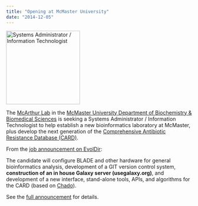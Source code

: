 ```yaml
---
title: "Opening at McMaster University"
date: "2014-12-05"
---
```

<div class='right'><a href='http://bit.ly/11WryeP'><img src="/images/logos/McMasterULogo.jpg" alt="Systems Administrator / Information Technologist" width="200" /></a></div>

The [McArthur Lab](http://mcarthurbioinformatics.ca/) in the [McMaster University Department of Biochemistry & Biomedical Sciences](http://fhs.mcmaster.ca/biochem/) is seeking a Systems Administrator / Information Technologist to help establish a new bioinformatics laboratory at McMaster, plus develop the next generation of the [Comprehensive Antibiotic Resistance Database (CARD)](http://arpcard.mcmaster.ca/).

From the [job announcement on EvolDir](http://bit.ly/11WryeP):

 The candidate will configure BLADE and other hardware for general bioinformatics analysis, development of a GIT version control system, **construction of an in house Galaxy server (usegalaxy.org)**, and development of a new interface, stand-alone tools, APIs, and algorithms for the CARD (based on [Chado](http://gmod.org/wiki/Chado)). 

See the [full announcement](http://bit.ly/11WryeP) for details.
